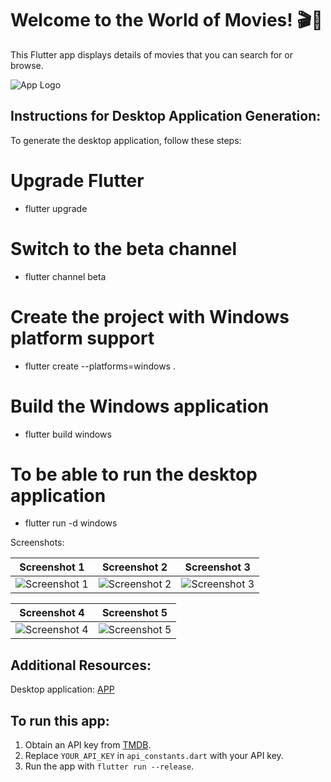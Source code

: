 # Welcome to the World of Movies! 🎬🍿

This Flutter app displays details of movies that you can search for or browse.

![App Logo](https://github.com/MelaniMolina/Desktop_app/assets/113868310/5b41ae0c-e124-44a4-9ed8-3cba2a33a7f6)

## Instructions for Desktop Application Generation:

To generate the desktop application, follow these steps:

# Upgrade Flutter
- flutter upgrade

# Switch to the beta channel
- flutter channel beta

# Create the project with Windows platform support
- flutter create --platforms=windows .

# Build the Windows application
- flutter build windows
  
# To be able to run the desktop application  
- flutter run -d windows
  
Screenshots:

| Screenshot 1 | Screenshot 2 | Screenshot 3 |
| ------------ | ------------ | ------------ |
| ![Screenshot 1](https://github.com/MelaniMolina/Desktop_app/assets/113868310/7f9b6ce2-c4c2-4633-a206-de02df64d68e) | ![Screenshot 2](https://github.com/MelaniMolina/Desktop_app/assets/113868310/9c6bfa00-ca6b-4752-95a0-cacda2391349) | ![Screenshot 3](https://github.com/MelaniMolina/Desktop_app/assets/113868310/08294f02-bd1b-4567-b54d-f0d844e6726b)|

| Screenshot 4 | Screenshot 5 |
| ------------ | ------------ |
| ![Screenshot 4](https://github.com/MelaniMolina/Desktop_app/assets/113868310/4e64ae68-e659-4ca3-b14d-bef67e0969ce) | ![Screenshot 5](https://github.com/MelaniMolina/Desktop_app/assets/113868310/cebcc4a2-5f25-4d60-a721-a38431efe0d2)|

## Additional Resources:
Desktop application: [APP](https://epnecuador-my.sharepoint.com/:f:/g/personal/melani_molina_epn_edu_ec/ElUMIntatp9OoX0JpTKuKo8BsztIh5ihAkiiKnwKsZroPg?e=eB3veM)

## To run this app:

1. Obtain an API key from [TMDB](https://www.themoviedb.org/).
2. Replace `YOUR_API_KEY` in `api_constants.dart` with your API key.
3. Run the app with `flutter run --release`.
